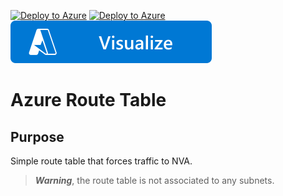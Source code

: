 [![Deploy to Azure](https://aka.ms/deploytoazurebutton)](https://portal.azure.com/#create/Microsoft.Template/uri/https%3A%2F%2Fraw.githubusercontent.com%2Fjameswassinger%2FAzure%2Fmain%2FTemplates%2Fspoke-route-table%2Ftemplate.json)
[![Deploy to Azure](https://aka.ms/deploytoazuregovbutton)](https://portal.azure.us/#create/Microsoft.Template/uri/https%3A%2F%2Fraw.githubusercontent.com%2Fjameswassinger%2FAzure%2Fmain%2FTemplates%2Fspoke-route-table%2Ftemplate.json)
[![Visualize](https://github.com/jameswassinger/Azure/blob/main/Images/visualizebutton.svg?sanitize=true)](http://armviz.io/#/?load=https%3A%2F%2Fraw.githubusercontent.com%2Fjameswassinger%2FAzure%2Fmain%2FTemplates%2Fspoke-route-table%2Ftemplate.json) 

# Azure Route Table

## Purpose
Simple route table that forces traffic to NVA.

> ***Warning***, the route table is not associated to any subnets. 
